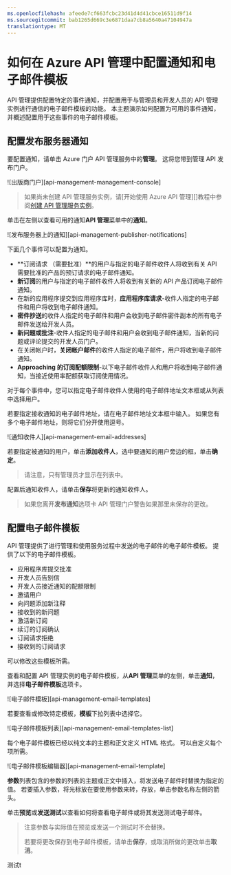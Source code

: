 ```yaml
---
ms.openlocfilehash: afeede7cf663fcbc23d41d4d41cbce16511d9f14
ms.sourcegitcommit: bab1265d669c3e6871daa7cb8a5640a47104947a
translationtype: MT
---
```

<properties 
    pageTitle="如何在 Azure API 管理中配置通知和电子邮件模板" 
    description="了解如何配置通知和电子邮件模板在 Azure API 管理。" 
    services="api-management" 
    documentationCenter="" 
    authors="steved0x" 
    manager="dwrede" 
    editor=""/>

<tags 
    ms.service="api-management" 
    ms.workload="mobile" 
    ms.tgt_pltfrm="na" 
    ms.devlang="na" 
    ms.topic="article" 
    ms.date="06/16/2015" 
    ms.author="sdanie"/>

# 如何在 Azure API 管理中配置通知和电子邮件模板

API 管理提供配置特定的事件通知，并配置用于与管理员和开发人员的 API 管理实例进行通信的电子邮件模板的功能。 本主题演示如何配置为可用的事件通知，并概述配置用于这些事件的电子邮件模板。

## <a name="publisher-notifications"> </a>配置发布服务器通知

要配置通知，请单击 Azure 门户 API 管理服务中的**管理**。 这将您带到管理 API 发布门户。

![出版商门户][api-management-management-console]

>如果尚未创建 API 管理服务实例，请[开始使用 Azure API 管理][]教程中参阅[创建 API 管理服务实例][]。

单击在左侧以查看可用的通知**API 管理**菜单中的**通知**。

![发布服务器上的通知][api-management-publisher-notifications]

下面几个事件可以配置为通知。

-   **订阅请求 （需要批准）**的用户与指定的电子邮件收件人将收到有关 API 需要批准的产品的预订请求的电子邮件通知。
-   **新订阅**的用户与指定的电子邮件收件人将收到有关新的 API 产品订阅电子邮件通知。
-   在新的应用程序提交到应用程序库时，**应用程序库请求**-收件人指定的电子邮件和用户将收到电子邮件通知。
-   **密件抄送**的收件人指定的电子邮件和用户会收到电子邮件密件副本的所有电子邮件发送给开发人员。
-   **新问题或批注**-收件人指定的电子邮件和用户会收到电子邮件通知，当新的问题或评论提交的开发人员门户。
-   在关闭帐户时，**关闭帐户邮件**的收件人指定的电子邮件，用户将收到电子邮件通知。
-   **Approaching 的订阅配额限制**-以下电子邮件收件人和用户将收到电子邮件通知，当接近使用率配额获取订阅使用情况。

对于每个事件中，您可以指定电子邮件收件人使用的电子邮件地址文本框或从列表中选择用户。

若要指定接收通知的电子邮件地址，请在电子邮件地址文本框中输入。 如果您有多个电子邮件地址，则将它们分开使用逗号。

![通知收件人][api-management-email-addresses]

若要指定被通知的用户，单击**添加收件人**，选中要通知的用户旁边的框，单击**确定**。

>请注意，只有管理员才显示在列表中。

配置后通知收件人，请单击**保存**将更新的通知收件人。

>如果您离开**发布通知**选项卡 API 管理门户警告如果那里未保存的更改。

## <a name="email-templates"> </a>配置电子邮件模板

API 管理提供了进行管理和使用服务过程中发送的电子邮件的电子邮件模板。 提供了以下的电子邮件模板。

-   应用程序库提交批准
-   开发人员告别信
-   开发人员接近通知的配额限制
-   邀请用户
-   向问题添加新注释
-   接收到的新问题
-   激活新订阅
-   续订的订阅确认
-   订阅请求拒绝
-   接收到的订阅请求

可以修改这些模板所需。

查看和配置 API 管理实例的电子邮件模板，从**API 管理**菜单的左侧，单击**通知**，并选择**电子邮件模板**选项卡。

![电子邮件模板][api-management-email-templates]

若要查看或修改特定模板，**模板**下拉列表中选择它。

![电子邮件模板列表][api-management-email-templates-list]

每个电子邮件模板已经以纯文本的主题和正文定义 HTML 格式。 可以自定义每个项所需。

![电子邮件模板编辑器][api-management-email-template]

**参数**列表包含的参数的列表的主题或正文中插入，将发送电子邮件时替换为指定的值。 若要插入参数，将光标放在要使用参数来转，存放，单击参数名称左侧的箭头。

单击**预览**或**发送测试**以查看如何将查看电子邮件或将其发送测试电子邮件。

>注意参数与实际值在预览或发送一个测试时不会替换。
>
>若要将更改保存到电子邮件模板，请单击**保存**，或取消所做的更改单击**取消**。



[api 管理管理控制台]: ./media/api-management-howto-configure-notifications/api-management-management-console.png
[api 管理发布通知]: ./media/api-management-howto-configure-notifications/api-management-publisher-notifications.png
[api 管理电子邮件地址]: ./media/api-management-howto-configure-notifications/api-management-email-addresses.png


[api 管理电子邮件模板]: ./media/api-management-howto-configure-notifications/api-management-email-templates.png
[api 的管理的电子邮件的模板的列表]: ./media/api-management-howto-configure-notifications/api-management-email-templates-list.png
[api 管理电子邮件模板]: ./media/api-management-howto-configure-notifications/api-management-email-template.png


[配置发布服务器通知]: #publisher-notifications
[配置电子邮件模板]: #email-templates

[如何创建和使用组]: api-management-howto-create-groups.md
[如何将组与开发人员相关联]: api-management-howto-create-groups.md#associate-group-developer

[Azure API 管理入门]: api-management-get-started.md
[创建 API 管理服务实例]: api-management-get-started.md#create-service-instance
测试t
